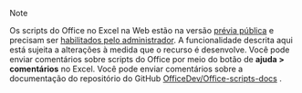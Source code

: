 > [!NOTE]
> Os scripts do Office no Excel na Web estão na versão [prévia pública](https://techcommunity.microsoft.com/t5/excel-blog/announcing-office-scripts-preview/ba-p/1093559) e precisam ser [habilitados pelo administrador](https://support.office.com/article/office-scripts-settings-in-m365-19d3c51a-6ca2-40ab-978d-60fa49554dcf). A funcionalidade descrita aqui está sujeita a alterações à medida que o recurso é desenvolve. Você pode enviar comentários sobre scripts do Office por meio do botão de **ajuda > comentários** no Excel. Você pode enviar comentários sobre a documentação do repositório do GitHub [OfficeDev/Office-scripts-docs](https://github.com/OfficeDev/office-scripts-docs/issues) .
